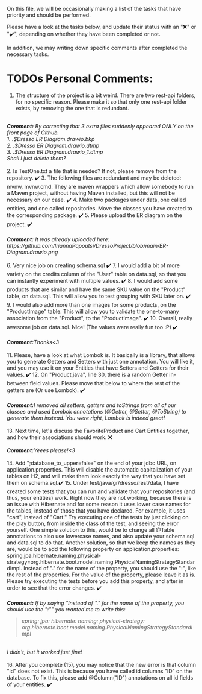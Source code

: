 On this file, we will be occasionally making a list of the tasks that have priority and should be
performed.

Please have a look at the tasks below, and update their status with an "❌" or "✔️", depending on 
whether they have been completed or not.

In addition, we may writing down specific comments after completed the necessary tasks.

<h1>TODOs Personal Comments:</h1>

1. The structure of the project is a bit weird. There are two rest-api folders, for no specific reason.
Please make it so that only one rest-api folder exists, by removing the one that is redundant. <br>
<br>
<i><strong>Comment:</strong> By correcting that 3 extra files suddenly appeared ONLY on the front page of Github. <br>
1. .$Dresso ER Diagram.drawio.bkp <br>
2. .$Dresso ER Diagram.drawio.dtmp <br>
3. .$Dresso ER Diagram.drawio_1.dtmp <br>
Shall I just delete them?
</i> <br>
<br>
2. Is TestOne.txt a file that is needed? If not, please remove from the repository. ✔️
3. The following files are redundant and may be deleted: mvnw, mvnw.cmd. They are maven wrappers
which allow somebody to run a Maven project, without having Maven installed, but this will not be
necessary on our case. ✔️
4. Make two packages under data, one called entities, and one called repositories. Move the classes
you have created to the corresponding package. ✔️
5. Please upload the ER diagram on the project. ✔️ 
<br> <br>
<i><strong>Comment:</strong> It was already uploaded here: https://github.com/IriannaPapoutsi/DressoProject/blob/main/ER-Diagram.drawio.png</i>
<br> <br>
6. Very nice job on creating schema.sql ✔️
7. I would add a bit of more variety on the credits column of the "User" table on data.sql, so
that you can instantly experiment with multiple values. ✔️
8. I would add some products that are similar and have the same SKU value on the "Product" table, on
data.sql. This will allow you to test grouping with SKU later on. ✔️
9. I would also add more than one images for some products, on the "ProductImage" table. This will
allow you to validate the one-to-many association from the "Product", to the "ProductImage". ✔️
10. Overall, really awesome job on data.sql. Nice! (The values were really fun too :P) ✔️  
<br> <br>
<i><strong>Comment:</strong>Thanks<3</i>
<br> <br>  
11. Please, have a look at what Lombok is. It basically is a library, that allows you to generate
Getters and Setters with just one annotation. You will like it, and you may use it on your Entities
that have Setters and Getters for their values. ✔️
12. On "Product.java", line 30, there is a random Getter in-between field values. Please move that
below to where the rest of the getters are (Or use Lombok). ✔️
<br> <br>
<i><strong>Comment:</strong>I removed all setters, getters and toStrings from all of our classes and used Lombok annotations
(@Getter, @Setter, @ToString) to generate them instead. You were right, Lombok is indeed great!
</i>
<br> <br>
13. Next time, let's discuss the FavoriteProduct and Cart Entities together, and how their associations
should work. ❌
<br> <br>
<i><strong>Comment:</strong>Yeees please!<3</i>
<br> <br>
14. Add ";database_to_upper=false" on the end of your jdbc URL, on application.properties. This will
disable the automatic capitalization of your tables on H2, and will make them look exactly the way 
that you have set them on schema.sql.✔️
15. Under test/java/gr/dresso/rest/data, I have created some tests that you can run and validate
that your repositories (and thus, your entities) work. Right now they are not working, because
there is an issue with Hibernate and for some reason it uses lower case names for the tables,
instead of those that you have declared. For example, it uses "cart", instead of "Cart." Try
executing one of the tests by just clicking on the play button, from inside the class of the test, 
and seeing the error yourself. One simple solution to this, would be to change all @Table annotations
to also use lowercase names, and also update your schema.sql and data.sql to do that. Another solution,
so that we keep the names as they are, would be to add the following property on application.properties:
spring.jpa.hibernate.naming.physical-strategy=org.hibernate.boot.model.naming.PhysicalNamingStrategyStandardImpl.
Instead of "." for the name of the property, you should use the ":", like the rest of the properties. For the
value of the property, please leave it as is. Please try executing the tests before you add this property, and after
in order to see that the error changes. ✔️
<br> <br>
<i><strong>Comment:</strong>
If by saying <q>Instead of "." for the name of the property, you should use the ":"</q> you wanted me to write this:
<blockquote>
spring:
  jpa:
    hibernate:
      naming:
        physical-strategy: org.hibernate.boot.model.naming.PhysicalNamingStrategyStandardImpl
</blockquote>
<br>
I didn't, but it worked just fine!
</i>
<br></br>
16. After you complete (15), you may notice that the new error is that column "id" does not exist. This is because 
you have called id columns "ID" on the database. To fix this, please add @Column("ID") annotations on all id fields of your
entities. ✔️
